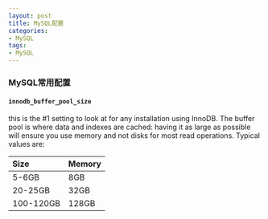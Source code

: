```yaml
---
layout: post
title: MySQL配置
categories:
- MySQL
tags:
- MySQL
---
```


### MySQL常用配置

#### `innodb_buffer_pool_size`

this is the #1 setting to look at for any installation using InnoDB. The buffer pool is where data and indexes are cached: having it as large as possible will ensure you use memory and not disks for most read operations. Typical values are:

| Size      | Memory |
| :--       | :--   |
| 5-6GB     | 8GB    |
| 20-25GB   | 32GB   |
| 100-120GB | 128GB  |

